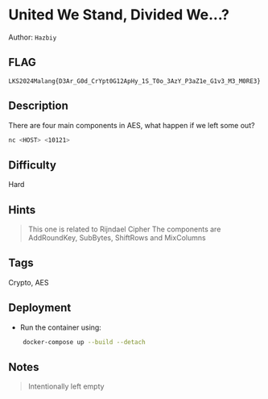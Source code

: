 # United We Stand, Divided We...?

Author: `Hazbiy`

## FLAG

```console
LKS2024Malang{D3Ar_G0d_CrYpt0G12ApHy_1S_T0o_3AzY_P3aZ1e_G1v3_M3_M0RE3}
```

## Description

There are four main components in AES, what happen if we left some out?

```bash
nc <HOST> <10121>
```

## Difficulty

Hard

## Hints

> This one is related to Rijndael Cipher
> The components are AddRoundKey, SubBytes, ShiftRows and MixColumns

## Tags

Crypto, AES

## Deployment

- Run the container using:

```bash
    docker-compose up --build --detach
```

## Notes

> Intentionally left empty
